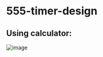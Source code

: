 # 555-timer-design

## Using calculator:
![image](https://github.com/ImogenWren/electrolysisMachine/assets/97303986/1b751735-16bb-4569-81d5-b22a8779444b)


